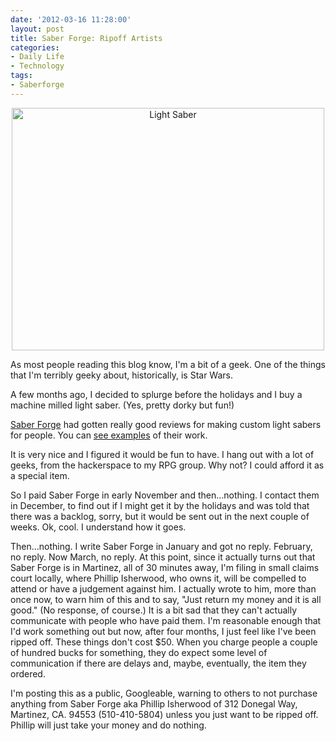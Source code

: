 ```yaml
---
date: '2012-03-16 11:28:00'
layout: post
title: Saber Forge: Ripoff Artists
categories:
- Daily Life
- Technology
tags:
- Saberforge
---
```

<p style="text-align:center"><a href="http://www.flickr.com/photos/albill/6841710906/" title="Light Saber"><img src="http://farm8.staticflickr.com/7177/6841710906_edcf1d794e.jpg" width="500" height="388" alt="Light Saber"></a></p>

As most people reading this blog know, I'm a bit of a geek. One of the things that I'm terribly geeky about, historically, is Star Wars.

A few months ago, I decided to splurge before the holidays and I buy a machine milled light saber. (Yes, pretty dorky but fun!)

[Saber Forge](http://saberforge.com) had gotten really good reviews for making custom light sabers for people. You can [see examples](http://saberforge.com/index.php?page=view_album&image=138) of their work. 

It is very nice and I figured it would be fun to have. I hang out with a lot of geeks, from the hackerspace to my RPG group. Why not? I could afford it as a special item.

So I paid Saber Forge in early November and then...nothing. I contact them in December, to find out if I might get it by the holidays and was told that there was a backlog, sorry, but it would be sent out in the next couple of weeks. Ok, cool. I understand how it goes.

Then...nothing. I write Saber Forge in January and got no reply. February, no reply. Now March, no reply. At this point, since it actually turns out that Saber Forge is in Martinez, all of 30 minutes away, I'm filing in small claims court locally, where Phillip Isherwood, who owns it, will be compelled to attend or have a judgement against him. I actually wrote to him, more than once now, to warn him of this and to say, "Just return my money and it is all good." (No response, of course.) It is a bit sad that they can't actually communicate with people who have paid them. I'm reasonable enough that I'd work something out but now, after four months, I just feel like I've been ripped off. These things don't cost $50. When you charge people a couple of hundred bucks for something, they do expect some level of communication if there are delays and, maybe, eventually, the item they ordered.

I'm posting this as a public, Googleable, warning to others to not purchase anything from Saber Forge aka Phillip Isherwood of 312 Donegal Way, Martinez, CA. 94553 (510-410-5804) unless you just want to be ripped off. Phillip will just take your money and do nothing.